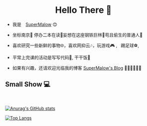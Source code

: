 <h1 align="center"> Hello There 👋 </h1>


* 我是　[SuperMalow](http://1.116.79.113/wordpress/) :blush:
* 坐标南京:city_sunrise: 停办二本在读:book:妄想在这座钢铁巨林:evergreen_tree:苟且偷生的普通人:runner: 
* 喜欢研究一些新鲜的事物:globe_with_meridians:，喜欢网抑云🎶，玩游戏:video_game: , ​ ​ 踢足球:soccer:,
* 平常上完课的活动是写写代码🤪,  干干饭:rice_ball:
  
* 如果有兴趣，还请欢迎光临我的博客 [SuperMalow's Blog](http://1.116.79.113/wordpress/) 🎊🎊🎊🎊🎊🎊


## Small Show :computer:

<br>

[![Anurag's GitHub stats](https://github-readme-stats.vercel.app/api?username=SuperMalow&count_private=true&show_icons=true)](https://github.com/SuperMalow/github-readme-stats)

[![Top Langs](https://github-readme-stats.vercel.app/api/top-langs/?username=SuperMalow&layout=compact)](https://github.com/SuperMalow/github-readme-stats)

<br>